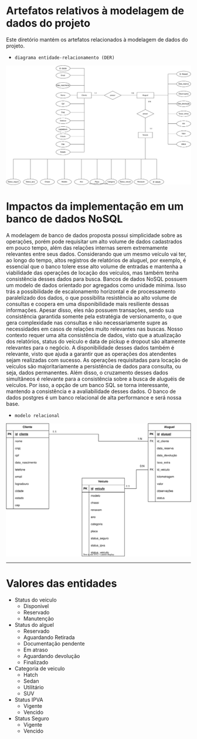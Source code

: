 # Artefatos relativos à modelagem de dados do projeto

Este diretório mantém os artefatos relacionados à modelagem de dados do projeto. 


* `diagrama entidade-relacionamento (DER)`
<p align="center">
  <img src="imagens_modelo\Diagrama-Entidade.svg" alt="AutoFlowlogo">
</p>

# Impactos da implementação em um banco de dados NoSQL

A modelagem de banco de dados proposta possui simplicidade sobre as operações, porém pode requisitar um alto volume de dados cadastrados em pouco tempo, além das relações internas serem extremamente relevantes entre seus dados. Considerando que um mesmo veículo vai ter, ao longo do tempo, altos registros de relatórios de aluguel, por exemplo, é essencial que o banco tolere esse alto volume de entradas e mantenha a viabilidade das operações de locação dos veículos, mas também tenha consistência desses dados para busca.
Bancos de dados NoSQL possuem um modelo de dados orientado por agregados como unidade mínima. Isso trás a possibilidade de escalonamento horizontal e de processamento paralelizado dos dados, o que possibilita resistência ao alto volume de consultas e coopera em uma disponibilidade mais resiliente dessas informações. Apesar disso, eles não possuem transações, sendo sua consistência garantida somente pela estratégia de versionamento, o que gera complexidade nas consultas e não necessariamente supre as necessidades em casos de relações muito relevantes nas buscas.
Nosso contexto requer uma alta consistência de dados, visto que a atualização dos relatórios, status do veículo e data de pickup e dropout são altamente relevantes para o negócio. A disponibilidade desses dados também é relevante, visto que ajuda a garantir que as operações dos atendentes sejam realizadas com sucesso. 
As operações requisitadas para locação de veículos são majoritariamente a persistência de dados para consulta, ou seja, dados permanentes. Além disso, o cruzamento desses dados simultâneos é relevante para a consistência sobre a busca de aluguéis de veículos. Por isso, a opção de um banco SQL se torna interessante, mantendo a consistência e a avaliabilidade desses dados. O banco de dados postgres é um banco relacional de alta performance e será nossa base.
 

* `modelo relacional`
<p align="center">
  <img src="imagens_modelo\Diagrama-Modelo-Relacional.svg" alt="AutoFlowlogo">
</p>



-----------------------------------------

# Valores das entidades

- Status do veiculo
	- Disponivel
 	- Reservado
  	- Manutenção 
- Status do alguel
	- Reservado
	- Aguardando Retirada
 	- Documentação pendente
  	- Em atraso
  	- Aguardando devolução
  	- Finalizado    
- Categoria de veiculo
	- Hatch
 	- Sedan
  	- Utilitário
  	- SUV   
- Status IPVA
	- Vigente
 	- Vencido 
- Status Seguro
	- Vigente
 	- Vencido	 	
